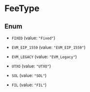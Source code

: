 

# FeeType

## Enum


* `FIXED` (value: `"Fixed"`)

* `EVM_EIP_1559` (value: `"EVM_EIP_1559"`)

* `EVM_LEGACY` (value: `"EVM_Legacy"`)

* `UTXO` (value: `"UTXO"`)

* `SOL` (value: `"SOL"`)

* `FIL` (value: `"FIL"`)



